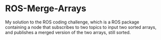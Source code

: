 # ROS-Merge-Arrays
My solution to the ROS coding challenge, which is a ROS package containing a node that subscribes to two topics to input two sorted arrays, and publishes a merged version of the two arrays, still sorted.
